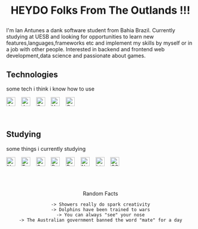 <h1 align="center">
  <p>
    HEYDO Folks From The Outlands !!! 
  </p>
</h1>

<p> I'm Ian Antunes a dank software student from Bahia Brazil.
Currently studying at UESB and looking for opportunities to learn new
features,languages,frameworks etc and implement my skills by myself or
in a job with other people. Interested in backend and frontend web 
development,data science and passionate about games.
</p>

## **Technologies**

some tech i think i know how to use

<img title="Java" src="https://seeklogo.com/images/J/java-logo-7F8B35BAB3-seeklogo.com.png" height="24" >&nbsp;&nbsp;&nbsp; <img title="Javascript" src="https://seeklogo.com/images/J/javascript-js-logo-2949701702-seeklogo.com.png" height="24" >&nbsp;&nbsp;&nbsp; <img title="C++" src="https://seeklogo.com/images/C/c-logo-43CE78FF9C-seeklogo.com.png" height="24" >&nbsp;&nbsp;&nbsp; <img title="Vscode" src="https://seeklogo.com/images/V/visual-studio-code-logo-284BC24C39-seeklogo.com.png" height="24" >&nbsp;&nbsp;&nbsp; <img title="Opera" src="https://seeklogo.com/images/O/opera-logo-FD270C9492-seeklogo.com.png" height="24" >&nbsp;&nbsp;&nbsp;

<br>

## **Studying**

some things i currently studying

<img title="Node" src="https://seeklogo.com/images/N/nodejs-logo-FBE122E377-seeklogo.com.png" height="24">&nbsp;&nbsp;&nbsp; <img title="Typescript" src="https://seeklogo.com/images/T/typescript-logo-B29A3F462D-seeklogo.com.png" height="24" >&nbsp;&nbsp;&nbsp; <img title="GraphQL" src="https://seeklogo.com/images/G/graphql-logo-97CBBB6D51-seeklogo.com.png" height="24" >&nbsp;&nbsp;&nbsp; <img title="PostgreSQl" src="https://seeklogo.com/images/P/postgresql-logo-5309879B58-seeklogo.com.png" height="24">&nbsp;&nbsp;&nbsp; <img title="Redis" src="https://seeklogo.com/images/R/redis-logo-E403D4DD6A-seeklogo.com.png" height="24" >&nbsp;&nbsp;&nbsp; <img title="Next" src="https://seeklogo.com/images/N/next-js-logo-8FCFF51DD2-seeklogo.com.png" height="24" >&nbsp;&nbsp;&nbsp; <img title="html" src="https://seeklogo.com/images/H/html5-logo-EF92D240D7-seeklogo.com.png" height="24" >&nbsp;&nbsp;&nbsp; <img title="CSS" src="https://seeklogo.com/images/C/css-3-logo-AF06D75231-seeklogo.com.png" height="24" >&nbsp;&nbsp;&nbsp;

<br>
<br>

<div>

  <div align="center">
    <p align="center">
    Random Facts
    </p>

    -> Showers really do spark creativity
    -> Dolphins have been trained to wars
    -> You can always "see" your nose
    -> The Australian government banned the word "mate" for a day

  </div>

</div>
